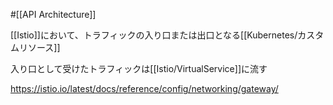 #[[API Architecture]]

[[Istio]]において、トラフィックの入り口または出口となる[[Kubernetes/カスタムリソース]]

入り口として受けたトラフィックは[[Istio/VirtualService]]に流す

<https://istio.io/latest/docs/reference/config/networking/gateway/>